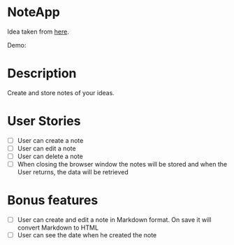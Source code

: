 # NoteApp

Idea taken from [here](https://github.com/florinpop17/app-ideas).

Demo:

# Description

Create and store notes of your ideas.

# User Stories

- [ ] User can create a note
- [ ] User can edit a note
- [ ] User can delete a note
- [ ] When closing the browser window the notes will be stored and when the User returns, the data will be retrieved
    
# Bonus features

- [ ] User can create and edit a note in Markdown format. On save it will convert Markdown to HTML
- [ ] User can see the date when he created the note
